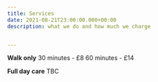 ```yaml
---
title: Services
date: 2021-08-21T23:00:00.000+00:00
description: what we do and how much we charge


---
```

**Walk only**
30 minutes - £8
60 minutes - £14

**Full day care**
TBC
